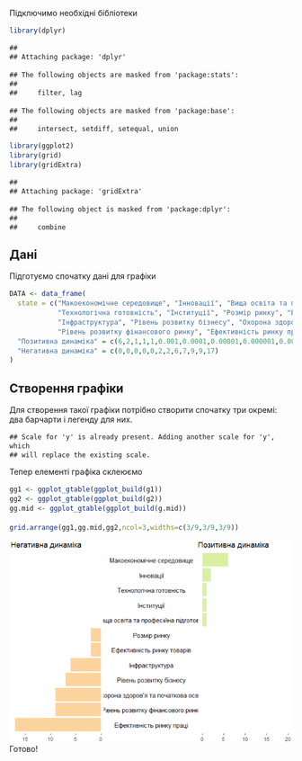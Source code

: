Підключимо необхідні бібліотеки

``` r
library(dplyr)
```

    ## 
    ## Attaching package: 'dplyr'

    ## The following objects are masked from 'package:stats':
    ## 
    ##     filter, lag

    ## The following objects are masked from 'package:base':
    ## 
    ##     intersect, setdiff, setequal, union

``` r
library(ggplot2)
library(grid)
library(gridExtra)
```

    ## 
    ## Attaching package: 'gridExtra'

    ## The following object is masked from 'package:dplyr':
    ## 
    ##     combine

Дані
----

Підготуємо спочатку дані для графіки

``` r
DATA <- data_frame(
  state = c("Макоекономічне середовище", "Інновації", "Вища освіта та професійна підготовка", 
            "Технологічна готовність", "Інституції", "Розмір ринку", "Ефективність ринку товарів", 
            "Інфраструктура", "Рівень розвитку бізнесу", "Охорона здоров'я та початкова освіта", 
            "Рівень розвитку фінансового ринку", "Ефективність ринку праці"),
  "Позитивна динаміка" = c(6,2,1,1,1,0.001,0.0001,0.00001,0.000001,0.0000001,0.00000001,0),
  "Негативна динаміка" = c(0,0,0,0,0,2,2,6,7,9,9,17)
)
```

Створення графіки
-----------------

Для створення такої графіки потрібно створити спочатку три окремі: два барчарти і легенду для них.

    ## Scale for 'y' is already present. Adding another scale for 'y', which
    ## will replace the existing scale.

Тепер елементі графіка склеюємо

``` r
gg1 <- ggplot_gtable(ggplot_build(g1))
gg2 <- ggplot_gtable(ggplot_build(g2))
gg.mid <- ggplot_gtable(ggplot_build(g.mid))

grid.arrange(gg1,gg.mid,gg2,ncol=3,widths=c(3/9,3/9,3/9))
```

![](two_side_barchart_files/figure-markdown_github/unnamed-chunk-1-1.png) Готово!
